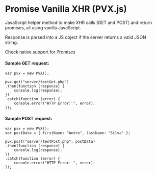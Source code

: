 # Promise Vanilla XHR (PVX.js)

JavaScript helper method to make XHR calls (GET and POST) and return promises, all using vanilla JavaScript.

Response is parsed into a JS object if the server returns a valid JSON string.

[Check native support for Promises](http://caniuse.com/#feat=promises)

#### Sample GET request:

```
var pvx = new PVX();

pvx.get("server/testGet.php")
.then(function (response) {
    console.log(response);
})
.catch(function (error) {
    console.error("HTTP Error: ", error);
});
```

#### Sample POST request:

```
var pvx = new PVX();
var postData = { firstName: "Andre", lastName: "Silva" };

pvx.post("server/testPost.php", postData)
.then(function (response) {
    console.log(response);
})
.catch(function (error) {
    console.error("HTTP Error: ", error);
});
```
